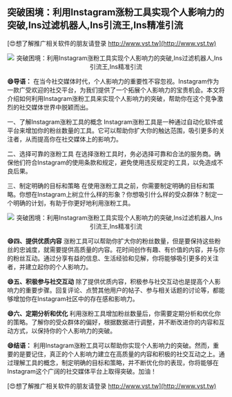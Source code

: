## **突破困境：利用Instagram涨粉工具实现个人影响力的突破,Ins过滤机器人,Ins引流王,Ins精准引流**

[😍想了解推广相关软件的朋友请登录 http://www.vst.tw](http://www.vst.tw)

 <center><img src="https://vst.tw/MP4/tuiguang/png/6.png" alt="突破困境：利用Instagram涨粉工具实现个人影响力的突破,Ins过滤机器人,Ins引流王,Ins精准引流"></center>

**😄导语：**
在当今社交媒体时代，个人影响力的重要性不容忽视。Instagram作为一款广受欢迎的社交平台，为我们提供了一个拓展个人影响力的宝贵机会。本文将介绍如何利用Instagram涨粉工具来实现个人影响力的突破，帮助你在这个竞争激烈的社交媒体世界中脱颖而出。

一、了解Instagram涨粉工具的概念
Instagram涨粉工具是一种通过自动化软件或平台来增加你的粉丝数量的工具。它可以帮助你扩大你的触达范围，吸引更多的关注者，从而提高你在社交媒体上的影响力。

二、选择可靠的涨粉工具
在选择涨粉工具时，务必选择可靠和合法的服务商。确保他们符合Instagram的使用条款和规定，避免使用违反规定的工具，以免造成不良后果。

三、制定明确的目标和策略
在使用涨粉工具之前，你需要制定明确的目标和策略。你想在Instagram上树立什么样的形象？你想吸引什么样的受众群体？制定一个明确的计划，有助于你更好地利用涨粉工具。

 <center><img src="https://vst.tw/MP4/tuiguang/png/8.png" alt="突破困境：利用Instagram涨粉工具实现个人影响力的突破,Ins过滤机器人,Ins引流王,Ins精准引流"></center>

**😄四、提供优质内容**
涨粉工具可以帮助你扩大你的粉丝数量，但是要保持这些粉丝的忠诚度，就需要提供高质量的内容。花时间创作有趣、有价值的内容，并与你的粉丝互动。通过分享有益的信息、生活经验和见解，你将能够吸引更多的关注者，并建立起你的个人影响力。

**😄五、积极参与社交互动**
除了提供优质内容，积极参与社交互动也是提高个人影响力的重要步骤。回复评论、点赞其他用户的帖子、参与相关话题的讨论等，都能够增加你在Instagram社区中的存在感和影响力。

**😄六、定期分析和优化**
利用涨粉工具增加粉丝数量后，你需要定期分析和优化你的策略。了解你的受众群体的偏好，根据数据进行调整，并不断改进你的内容和互动方式，以保持你的个人影响力的突破。

**😄结语：**
利用Instagram涨粉工具可以帮助你实现个人影响力的突破。然而，重要的是要记住，真正的个人影响力建立在高质量的内容和积极的社交互动之上。通过理解工具的概念，制定明确的目标和策略，并不断优化你的表现，你将能够在Instagram这个广阔的社交媒体平台上取得突破。加油！

[😍想了解推广相关软件的朋友请登录 http://www.vst.tw](http://www.vst.tw)



